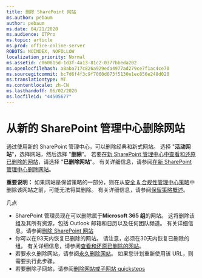 ```yaml
---
title: 删除 SharePoint 网站
ms.author: pebaum
author: pebaum
ms.date: 04/21/2020
ms.audience: ITPro
ms.topic: article
ms.prod: office-online-server
ROBOTS: NOINDEX, NOFOLLOW
localization_priority: Normal
ms.assetid: c060815d-1d3f-4a13-81c2-0377bbeda202
ms.openlocfilehash: a8aba717c826a929eda4977ad279ce7f1ac4ce70
ms.sourcegitcommit: bc7d6f4f3c9f7060d073f5130e1ec856e248d020
ms.translationtype: MT
ms.contentlocale: zh-CN
ms.lasthandoff: 06/02/2020
ms.locfileid: "44505677"
---
```

# <a name="delete-a-site-from-the-new-sharepoint-admin-center"></a>从新的 SharePoint 管理中心删除网站

通过使用新的 SharePoint 管理中心，可以删除经典和新式网站。 选择 "**活动网站**"，选择网站，然后选择 "**删除**"。 若要[在新 SharePoint 管理中心中查看和还原已删除的网站](https://docs.microsoft.com/sharepoint/view-and-restore-deleted-sites-in-new-admin-center)，请选择 "**已删除网站**"。 有关详细信息，请参阅[在新 SharePoint 管理中心删除网站](https://docs.microsoft.com/sharepoint/delete-site-collection#delete-a-site-in-the-new-sharepoint-admin-center)。

**重要说明：** 如果网站是保留策略的一部分，则在从[安全 &amp; 合规性管理中心策略](https://protection.office.com/?rfr=AdminCenter#/homepage)中删除该网站之前，可能无法将其删除。 有关详细信息，请参阅[保留策略概述](https://docs.microsoft.com/microsoft-365/compliance/retention-policies)。 

几点
- SharePoint 管理员现在可以删除属于**Microsoft 365 组**的网站。 这将删除该组及其所有资源，包括 Outlook 邮箱和日历以及任何团队频道。 有关详细信息，请参阅[删除 SharePoint 网站](https://docs.microsoft.com/sharepoint/manage-sites-in-new-admin-center#delete-a-site)
- 你可以在93天内恢复已删除的网站。 请注意，必须在30天内恢复已删除的组。 有关详细信息，请参阅[查看和还原已删除的网站](https://docs.microsoft.com/sharepoint/view-and-restore-deleted-sites-in-new-admin-center)。
- 若要永久删除网站，请参阅[永久删除网站](https://docs.microsoft.com/sharepoint/delete-site-collection#permanently-delete-a-site)。 如果您计划重新使用该 URL，则需要执行此步骤。 
- 若要删除子网站，请参阅[删除网站或子网站 quicksteps](https://support.office.com/article/Delete-a-SharePoint-site-or-subsite-bc37b743-0cef-475e-9a8c-8fc4d40179fb#__bkmkshortcut)
